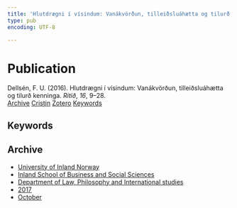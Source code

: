 ```yaml
---
title: 'Hlutdrægni í vísindum: Vanákvörðun, tilleiðsluáhætta og tilurð kenninga'
type: pub
encoding: UTF-8

---
```

<h1>Publication</h1>
<article id="csl-bib-container-JC9HKJQQ" class="csl-bib-container">
  <div class="csl-bib-body"> <div class="csl-entry">Dellsén, F. U. (2016). Hlutdrægni í vísindum: Vanákvörðun, tilleiðsluáhætta og tilurð kenninga. <i>Ritið</i>, <i>16</i>, 9–28.</div> </div>
  <div class="csl-bib-buttons">
    <a href="#taxonomy-article-JC9HKJQQ" alt="archive" class="csl-bib-button">Archive</a>
    <a href="https://app.cristin.no/results/show.jsf?id=1503974" alt="Cristin" class="csl-bib-button">Cristin</a>
    <a href="http://zotero.org/groups/5881554/items/JC9HKJQQ" alt="Zotero" class="csl-bib-button">Zotero</a>
    <a href="#keywords-article-JC9HKJQQ" alt="keywords" class="csl-bib-button">Keywords</a>
  </div>
  <div id="csl-bib-meta-container-JC9HKJQQ"></div>
</article>
<div id="csl-bib-meta-JC9HKJQQ" class="csl-bib-meta">
  <article id="keywords-article-JC9HKJQQ" class="keywords-article">
    <h1>Keywords</h1>
    
  </article>
  <article id="taxonomy-article-JC9HKJQQ" class="taxonomy-article">
    <h1>Archive</h1>
    <ul>
      <li>
        <a href="/en/archive/?key=3DCRN523">University of Inland Norway</a>
      </li>
      <li>
        <a href="/en/archive/?key=DU8Q9LN9">Inland School of Business and Social Sciences</a>
      </li>
      <li>
        <a href="/en/archive/?key=ITYAG68H">Department of Law, Philosophy and International studies</a>
      </li>
      <li>
        <a href="/en/archive/?key=XDLKZVSJ">2017</a>
      </li>
      <li>
        <a href="/en/archive/?key=W8I2DF74">October</a>
      </li>
    </ul>
  </article>
</div>
